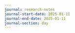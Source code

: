 ```yaml
---
journal: research-notes
journal-start-date: 2025-01-11
journal-end-date: 2025-01-11
journal-section: day
---
```

